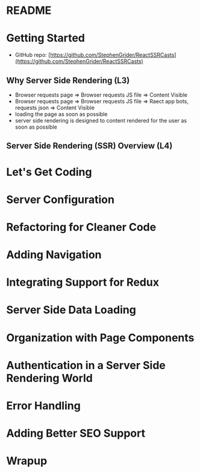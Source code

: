 # README

# Getting Started
- GitHub repo: [https://github.com/StephenGrider/ReactSSRCasts](https://github.com/StephenGrider/ReactSSRCasts)

## Why Server Side Rendering (L3)
- Browser requests page => Browser requests JS file => Content Visible
- Browser requests page => Browser requests JS file => Raect app bots, requests json => Content Visible
- loading the page as soon as possible
- server side rendering is designed to content rendered for the user as soon as possible

## Server Side Rendering (SSR) Overview (L4)

[logo]: https://github.com/coolinmc6/server-side-react/images/L04-ssr-flowchart.png "Server Side React Flow"


# Let's Get Coding

# Server Configuration

# Refactoring for Cleaner Code

# Adding Navigation

# Integrating Support for Redux

# Server Side Data Loading

# Organization with Page Components

# Authentication in a Server Side Rendering World

# Error Handling

# Adding Better SEO Support

# Wrapup


